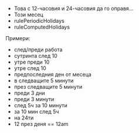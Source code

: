 - Това с 12-часовия и 24-часовия да го оправя...
- Този месец
- rulePeriodicHolidays
- ruleComputedHolidays


Примери:
- след/преди работа
- сутринта след 10
- утре преди 10
- утре след 10
- предпоследния ден от месеца
- в следващите 5 минути
- през следващите 5 минути
- преди 3 дни
- преди 3 минути
- след 5ч за 10 минути
- за 10 мин след 5ч
- на 24ти
- 12 през деня == 12am
